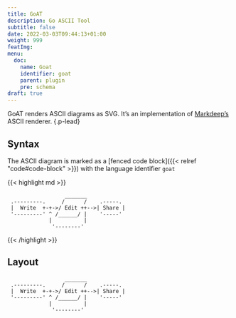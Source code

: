 ```yaml
---
title: GoAT
description: Go ASCII Tool
subtitle: false
date: 2022-03-03T09:44:13+01:00
weight: 999
featImg:
menu:
  doc:
    name: Goat
    identifier: goat
    parent: plugin
    pre: schema
draft: true
---
```


GoAT renders ASCII diagrams as SVG. It’s an implementation of [Markdeep’s](http://casual-effects.com/markdeep/) ASCII renderer.
{.p-lead} <!--more-->

## Syntax

The ASCII diagram is marked as a [fenced code block]({{< relref "code#code-block" >}}) with the language identifier `goat`

{{< highlight md >}}
```goat
                  _______
 .---------.     /      /    .-----.
 |  Write  +-+->/ Edit ++-->| Share |
 '---------' ^ /______/ |    '-----'
             |          |
              '--------'
```
{{< /highlight >}}

## Layout

```goat
                  _______
 .---------.     /      /    .-----.
 |  Write  +-+->/ Edit ++-->| Share |
 '---------' ^ /______/ |    '-----'
             |          |
              '--------'
```
